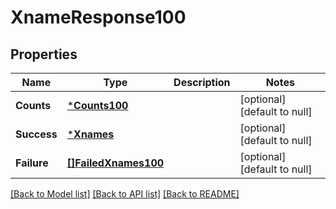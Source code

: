 # XnameResponse100

## Properties
Name | Type | Description | Notes
------------ | ------------- | ------------- | -------------
**Counts** | [***Counts100**](Counts.1.0.0.md) |  | [optional] [default to null]
**Success** | [***Xnames**](Xnames.md) |  | [optional] [default to null]
**Failure** | [**[]FailedXnames100**](FailedXnames.1.0.0.md) |  | [optional] [default to null]

[[Back to Model list]](../README.md#documentation-for-models) [[Back to API list]](../README.md#documentation-for-api-endpoints) [[Back to README]](../README.md)


